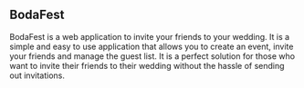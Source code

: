 ## BodaFest
BodaFest is a web application to invite your friends to your wedding. It is a simple and easy to use application that allows you to create an event, invite your friends and manage the guest list. It is a perfect solution for those who want to invite their friends to their wedding without the hassle of sending out invitations.
